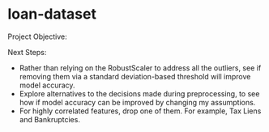 # loan-dataset

Project Objective:

Next Steps:

- Rather than relying on the RobustScaler to address all the outliers, see if removing them via a standard deviation-based threshold will improve model accuracy.
- Explore alternatives to the decisions made during preprocessing, to see how if model accuracy can be improved by changing my assumptions.
- For highly correlated features, drop one of them. For example, Tax Liens and Bankruptcies.
